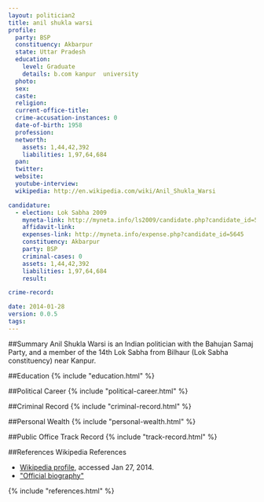 ```yaml
---
layout: politician2
title: anil shukla warsi
profile: 
  party: BSP
  constituency: Akbarpur
  state: Uttar Pradesh
  education: 
    level: Graduate
    details: b.com kanpur  university
  photo: 
  sex: 
  caste: 
  religion: 
  current-office-title: 
  crime-accusation-instances: 0
  date-of-birth: 1958
  profession: 
  networth: 
    assets: 1,44,42,392
    liabilities: 1,97,64,684
  pan: 
  twitter: 
  website: 
  youtube-interview: 
  wikipedia: http://en.wikipedia.com/wiki/Anil_Shukla_Warsi

candidature: 
  - election: Lok Sabha 2009
    myneta-link: http://myneta.info/ls2009/candidate.php?candidate_id=5645
    affidavit-link: 
    expenses-link: http://myneta.info/expense.php?candidate_id=5645
    constituency: Akbarpur 
    party: BSP
    criminal-cases: 0
    assets: 1,44,42,392
    liabilities: 1,97,64,684
    result:  

crime-record: 

date: 2014-01-28
version: 0.0.5
tags: 
---
```

##Summary
Anil Shukla Warsi is an Indian politician with the Bahujan Samaj Party, and a member of the 14th Lok Sabha from Bilhaur (Lok Sabha constituency) near Kanpur.


##Education
{% include "education.html" %}


##Political Career
{% include "political-career.html" %}


##Criminal Record
{% include "criminal-record.html" %}


##Personal Wealth
{% include "personal-wealth.html" %}


##Public Office Track Record
{% include "track-record.html" %}


##References
Wikipedia References
- [Wikipedia profile]({{page.profile.wikipedia}}), accessed Jan 27, 2014.
- ["Official biography"][wiki1]

[wiki1]: http://164.100.24.208/ls/lsmember/biodata.asp?mpsno=4229


{% include "references.html" %}